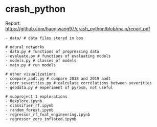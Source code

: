 # crash_python
 
Report: https://github.com/haoqiwang97/crash_python/blob/main/report.pdf

```angular2html
- data/ # data files stored in box

# neural networks
- data.py # functions of propressing data
- evaluate.py # functions of evaluating models
- models.py # classes of models
- main.py # run models

# other visualizations
- compare_aadt.py # compare 2018 and 2019 aadt
- corr_severities.py # calculate correlations between severities
- geodata.py # experiment of pyrosm, not useful

# subproject 1 explorations
- 0explore.ipynb
- classifier_rf.ipynb
- random_forest.ipynb
- regressor_rf_feat_engineering.ipynb
- regressor_zero_inflated.ipynb
```
